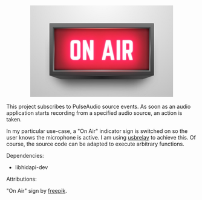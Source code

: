 <p align="center" width="100%">
    <img width="75%" src="on_air_sign.jpeg" alt="On Air Sign">
</p>

This project subscribes to PulseAudio source events. As soon as an audio application starts recording from a specified audio source, an action is taken. 

In my particular use-case, a "On Air" indicator sign is switched on so the user knows the microphone is active. I am using [usbrelay](https://github.com/darrylb123/usbrelay) to achieve this. Of course, the source code can be adapted to execute arbitrary functions.

Dependencies:

* libhidapi-dev

Attributions:

"On Air" sign by [freepik](https://www.freepik.com/free-vector/realistic-red-air-sign_11187754.htm).
